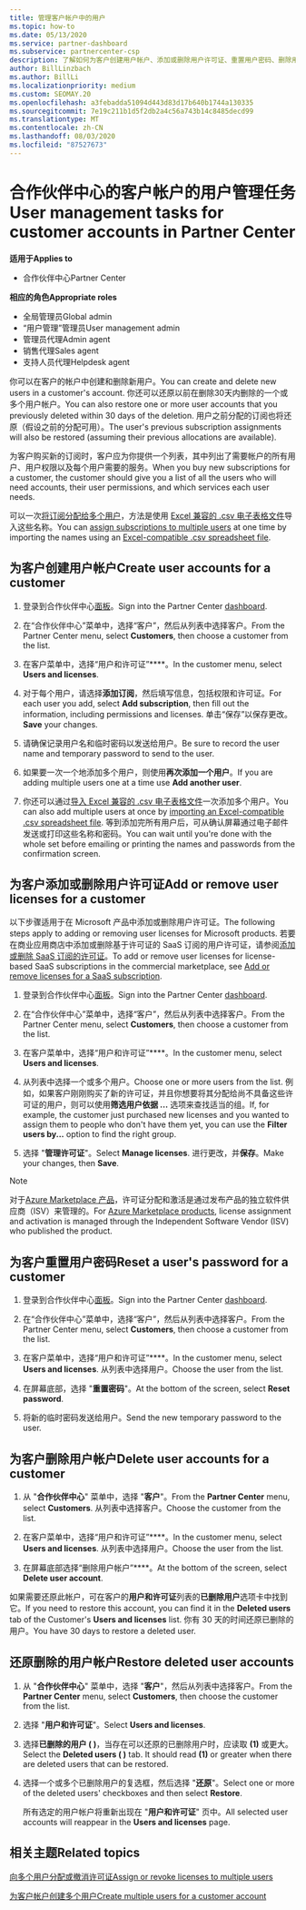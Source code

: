 ```yaml
---
title: 管理客户帐户中的用户
ms.topic: how-to
ms.date: 05/13/2020
ms.service: partner-dashboard
ms.subservice: partnercenter-csp
description: 了解如何为客户创建用户帐户、添加或删除用户许可证、重置用户密码、删除用户帐户或还原用户帐户。
author: BillLinzbach
ms.author: BillLi
ms.localizationpriority: medium
ms.custom: SEOMAY.20
ms.openlocfilehash: a3febadda51094d443d83d17b640b1744a130335
ms.sourcegitcommit: 7e19c211b1d5f2db2a4c56a743b14c8485decd99
ms.translationtype: MT
ms.contentlocale: zh-CN
ms.lasthandoff: 08/03/2020
ms.locfileid: "87527673"
---
```

# <a name="user-management-tasks-for-customer-accounts-in-partner-center"></a><span data-ttu-id="54a52-103">合作伙伴中心的客户帐户的用户管理任务</span><span class="sxs-lookup"><span data-stu-id="54a52-103">User management tasks for customer accounts in Partner Center</span></span>

<span data-ttu-id="54a52-104">**适用于**</span><span class="sxs-lookup"><span data-stu-id="54a52-104">**Applies to**</span></span>

- <span data-ttu-id="54a52-105">合作伙伴中心</span><span class="sxs-lookup"><span data-stu-id="54a52-105">Partner Center</span></span>

<span data-ttu-id="54a52-106">**相应的角色**</span><span class="sxs-lookup"><span data-stu-id="54a52-106">**Appropriate roles**</span></span>

- <span data-ttu-id="54a52-107">全局管理员</span><span class="sxs-lookup"><span data-stu-id="54a52-107">Global admin</span></span>
- <span data-ttu-id="54a52-108">“用户管理”管理员</span><span class="sxs-lookup"><span data-stu-id="54a52-108">User management admin</span></span>
- <span data-ttu-id="54a52-109">管理员代理</span><span class="sxs-lookup"><span data-stu-id="54a52-109">Admin agent</span></span>
- <span data-ttu-id="54a52-110">销售代理</span><span class="sxs-lookup"><span data-stu-id="54a52-110">Sales agent</span></span>
- <span data-ttu-id="54a52-111">支持人员代理</span><span class="sxs-lookup"><span data-stu-id="54a52-111">Helpdesk agent</span></span>

<span data-ttu-id="54a52-112">你可以在客户的帐户中创建和删除新用户。</span><span class="sxs-lookup"><span data-stu-id="54a52-112">You can create and delete new users in a customer's account.</span></span> <span data-ttu-id="54a52-113">你还可以还原以前在删除30天内删除的一个或多个用户帐户。</span><span class="sxs-lookup"><span data-stu-id="54a52-113">You can also restore one or more user accounts that you previously deleted within 30 days of the deletion.</span></span> <span data-ttu-id="54a52-114">用户之前分配的订阅也将还原（假设之前的分配可用）。</span><span class="sxs-lookup"><span data-stu-id="54a52-114">The user's previous subscription assignments will also be restored (assuming their previous allocations are available).</span></span>

<span data-ttu-id="54a52-115">为客户购买新的订阅时，客户应为你提供一个列表，其中列出了需要帐户的所有用户、用户权限以及每个用户需要的服务。</span><span class="sxs-lookup"><span data-stu-id="54a52-115">When you buy new subscriptions for a customer, the customer should give you a list of all the users who will need accounts, their user permissions, and which services each user needs.</span></span>  

<span data-ttu-id="54a52-116">可以一次[将订阅分配给多个用户](bulk-license-provisioning-for-multiple-users.md)，方法是使用 [Excel 兼容的 .csv 电子表格文件](adding-multiple-users-to-a-customer-account.md)导入这些名称。</span><span class="sxs-lookup"><span data-stu-id="54a52-116">You can [assign subscriptions to multiple users](bulk-license-provisioning-for-multiple-users.md) at one time by importing the names using an [Excel-compatible .csv spreadsheet file](adding-multiple-users-to-a-customer-account.md).</span></span>

<a href="" id="createuseraccounts"></a>

## <a name="create-user-accounts-for-a-customer"></a><span data-ttu-id="54a52-117">为客户创建用户帐户</span><span class="sxs-lookup"><span data-stu-id="54a52-117">Create user accounts for a customer</span></span>

1. <span data-ttu-id="54a52-118">登录到合作伙伴中心[面板](https://partner.microsoft.com/dashboard)。</span><span class="sxs-lookup"><span data-stu-id="54a52-118">Sign into the Partner Center [dashboard](https://partner.microsoft.com/dashboard).</span></span>

2. <span data-ttu-id="54a52-119">在“合作伙伴中心”菜单中，选择“客户”，然后从列表中选择客户。</span><span class="sxs-lookup"><span data-stu-id="54a52-119">From the Partner Center menu, select **Customers**, then choose a customer from the list.</span></span>

3. <span data-ttu-id="54a52-120">在客户菜单中，选择“用户和许可证”\*\*\*\*。</span><span class="sxs-lookup"><span data-stu-id="54a52-120">In the customer menu, select **Users and licenses**.</span></span>

4. <span data-ttu-id="54a52-121">对于每个用户，请选择**添加订阅**，然后填写信息，包括权限和许可证。</span><span class="sxs-lookup"><span data-stu-id="54a52-121">For each user you add, select **Add subscription**, then fill out the information, including permissions and licenses.</span></span> <span data-ttu-id="54a52-122">单击“保存”以保存更改。</span><span class="sxs-lookup"><span data-stu-id="54a52-122">**Save** your changes.</span></span>

5. <span data-ttu-id="54a52-123">请确保记录用户名和临时密码以发送给用户。</span><span class="sxs-lookup"><span data-stu-id="54a52-123">Be sure to record the user name and temporary password to send to the user.</span></span>

6. <span data-ttu-id="54a52-124">如果要一次一个地添加多个用户，则使用**再次添加一个用户**。</span><span class="sxs-lookup"><span data-stu-id="54a52-124">If you are adding multiple users one at a time use **Add another user**.</span></span>

7. <span data-ttu-id="54a52-125">你还可以通过[导入 Excel 兼容的 .csv 电子表格文件](adding-multiple-users-to-a-customer-account.md)一次添加多个用户。</span><span class="sxs-lookup"><span data-stu-id="54a52-125">You can also add multiple users at once by [importing an Excel-compatible .csv spreadsheet file](adding-multiple-users-to-a-customer-account.md).</span></span> <span data-ttu-id="54a52-126">等到添加完所有用户后，可从确认屏幕通过电子邮件发送或打印这些名称和密码。</span><span class="sxs-lookup"><span data-stu-id="54a52-126">You can wait until you're done with the whole set before emailing or printing the names and passwords from the confirmation screen.</span></span>

<a href="" id="userlicensing"></a>

## <a name="add-or-remove-user-licenses-for-a-customer"></a><span data-ttu-id="54a52-127">为客户添加或删除用户许可证</span><span class="sxs-lookup"><span data-stu-id="54a52-127">Add or remove user licenses for a customer</span></span>

<span data-ttu-id="54a52-128">以下步骤适用于在 Microsoft 产品中添加或删除用户许可证。</span><span class="sxs-lookup"><span data-stu-id="54a52-128">The following steps apply to adding or removing user licenses for Microsoft products.</span></span> <span data-ttu-id="54a52-129">若要在商业应用商店中添加或删除基于许可证的 SaaS 订阅的用户许可证，请参阅[添加或删除 SaaS 订阅的许可证](csp-commercial-marketplace-manage.md#add-or-remove-licenses-for-a-saas-subscription)。</span><span class="sxs-lookup"><span data-stu-id="54a52-129">To add or remove user licenses for license-based SaaS subscriptions in the commercial marketplace, see [Add or remove licenses for a SaaS subscription](csp-commercial-marketplace-manage.md#add-or-remove-licenses-for-a-saas-subscription).</span></span>

1. <span data-ttu-id="54a52-130">登录到合作伙伴中心[面板](https://partner.microsoft.com/dashboard)。</span><span class="sxs-lookup"><span data-stu-id="54a52-130">Sign into the Partner Center [dashboard](https://partner.microsoft.com/dashboard).</span></span>

2. <span data-ttu-id="54a52-131">在“合作伙伴中心”菜单中，选择“客户”，然后从列表中选择客户。</span><span class="sxs-lookup"><span data-stu-id="54a52-131">From the Partner Center menu, select **Customers**, then choose a customer from the list.</span></span>

3. <span data-ttu-id="54a52-132">在客户菜单中，选择“用户和许可证”\*\*\*\*。</span><span class="sxs-lookup"><span data-stu-id="54a52-132">In the customer menu, select **Users and licenses**.</span></span>

4. <span data-ttu-id="54a52-133">从列表中选择一个或多个用户。</span><span class="sxs-lookup"><span data-stu-id="54a52-133">Choose one or more users from the list.</span></span> <span data-ttu-id="54a52-134">例如，如果客户刚刚购买了新的许可证，并且你想要将其分配给尚不具备这些许可证的用户，则可以使用**筛选用户依据 ...** 选项来查找适当的组。</span><span class="sxs-lookup"><span data-stu-id="54a52-134">If, for example, the customer just purchased new licenses and you wanted to assign them to people who don't have them yet, you can use the **Filter users by...** option to find the right group.</span></span>

5. <span data-ttu-id="54a52-135">选择 "**管理许可证**"。</span><span class="sxs-lookup"><span data-stu-id="54a52-135">Select **Manage licenses**.</span></span> <span data-ttu-id="54a52-136">进行更改，并**保存**。</span><span class="sxs-lookup"><span data-stu-id="54a52-136">Make your changes, then **Save**.</span></span>

> [!NOTE]
> <span data-ttu-id="54a52-137">对于[Azure Marketplace 产品](csp-commercial-marketplace-manage.md#assign-licenses-and-activate-a-subscription-on-behalf-of-a-customer)，许可证分配和激活是通过发布产品的独立软件供应商（ISV）来管理的。</span><span class="sxs-lookup"><span data-stu-id="54a52-137">For [Azure Marketplace products](csp-commercial-marketplace-manage.md#assign-licenses-and-activate-a-subscription-on-behalf-of-a-customer), license assignment and activation is managed through the Independent Software Vendor (ISV) who published the product.</span></span>

<a href="" id="resetpassword"></a>

## <a name="reset-a-users-password-for-a-customer"></a><span data-ttu-id="54a52-138">为客户重置用户密码</span><span class="sxs-lookup"><span data-stu-id="54a52-138">Reset a user's password for a customer</span></span>

1. <span data-ttu-id="54a52-139">登录到合作伙伴中心[面板](https://partner.microsoft.com/dashboard)。</span><span class="sxs-lookup"><span data-stu-id="54a52-139">Sign into the Partner Center [dashboard](https://partner.microsoft.com/dashboard).</span></span>

2. <span data-ttu-id="54a52-140">在“合作伙伴中心”菜单中，选择“客户”，然后从列表中选择客户。</span><span class="sxs-lookup"><span data-stu-id="54a52-140">From the Partner Center menu, select **Customers**, then choose a customer from the list.</span></span>

3.  <span data-ttu-id="54a52-141">在客户菜单中，选择“用户和许可证”\*\*\*\*。</span><span class="sxs-lookup"><span data-stu-id="54a52-141">In the customer menu, select **Users and licenses**.</span></span> <span data-ttu-id="54a52-142">从列表中选择用户。</span><span class="sxs-lookup"><span data-stu-id="54a52-142">Choose the user from the list.</span></span>

4.  <span data-ttu-id="54a52-143">在屏幕底部，选择 "**重置密码**"。</span><span class="sxs-lookup"><span data-stu-id="54a52-143">At the bottom of the screen, select **Reset password**.</span></span> 

5.  <span data-ttu-id="54a52-144">将新的临时密码发送给用户。</span><span class="sxs-lookup"><span data-stu-id="54a52-144">Send the new temporary password to the user.</span></span>

<a href="" id="deleteuseraccounts"></a>

## <a name="delete-user-accounts-for-a-customer"></a><span data-ttu-id="54a52-145">为客户删除用户帐户</span><span class="sxs-lookup"><span data-stu-id="54a52-145">Delete user accounts for a customer</span></span>

1.  <span data-ttu-id="54a52-146">从 "**合作伙伴中心**" 菜单中，选择 "**客户**"。</span><span class="sxs-lookup"><span data-stu-id="54a52-146">From the **Partner Center** menu, select **Customers**.</span></span> <span data-ttu-id="54a52-147">从列表中选择客户。</span><span class="sxs-lookup"><span data-stu-id="54a52-147">Choose the customer from the list.</span></span>

2.  <span data-ttu-id="54a52-148">在客户菜单中，选择“用户和许可证”\*\*\*\*。</span><span class="sxs-lookup"><span data-stu-id="54a52-148">In the customer menu, select **Users and licenses**.</span></span> <span data-ttu-id="54a52-149">从列表中选择用户。</span><span class="sxs-lookup"><span data-stu-id="54a52-149">Choose the user from the list.</span></span>

3.  <span data-ttu-id="54a52-150">在屏幕底部选择“删除用户帐户”\*\*\*\*。</span><span class="sxs-lookup"><span data-stu-id="54a52-150">At the bottom of the screen, select **Delete user account**.</span></span>

<span data-ttu-id="54a52-151">如果需要还原此帐户，可在客户的**用户和许可证**列表的**已删除用户**选项卡中找到它。</span><span class="sxs-lookup"><span data-stu-id="54a52-151">If you need to restore this account, you can find it in the **Deleted users** tab of the Customer's **Users and licenses** list.</span></span> <span data-ttu-id="54a52-152">你有 30 天的时间还原已删除的用户。</span><span class="sxs-lookup"><span data-stu-id="54a52-152">You have 30 days to restore a deleted user.</span></span>

<a href="" id="restoreuseraccounts"></a>

## <a name="restore-deleted-user-accounts"></a><span data-ttu-id="54a52-153">还原删除的用户帐户</span><span class="sxs-lookup"><span data-stu-id="54a52-153">Restore deleted user accounts</span></span>

1.  <span data-ttu-id="54a52-154">从 "**合作伙伴中心**" 菜单中，选择 "**客户**"，然后从列表中选择客户。</span><span class="sxs-lookup"><span data-stu-id="54a52-154">From the **Partner Center** menu, select **Customers**, then choose the customer from the list.</span></span>

2.  <span data-ttu-id="54a52-155">选择 "**用户和许可证**"。</span><span class="sxs-lookup"><span data-stu-id="54a52-155">Select **Users and licenses**.</span></span>

3.  <span data-ttu-id="54a52-156">选择**已删除的用户 ( )**，当存在可以还原的已删除用户时，应读取 **(1)** 或更大。</span><span class="sxs-lookup"><span data-stu-id="54a52-156">Select the **Deleted users ( )** tab. It should read **(1)** or greater when there are deleted users that can be restored.</span></span>

4.  <span data-ttu-id="54a52-157">选择一个或多个已删除用户的复选框，然后选择 "**还原**"。</span><span class="sxs-lookup"><span data-stu-id="54a52-157">Select one or more of the deleted users' checkboxes and then select **Restore**.</span></span>

    <span data-ttu-id="54a52-158">所有选定的用户帐户将重新出现在 "**用户和许可证**" 页中。</span><span class="sxs-lookup"><span data-stu-id="54a52-158">All selected user accounts will reappear in the **Users and licenses** page.</span></span>

## <a name="related-topics"></a><span data-ttu-id="54a52-159">相关主题</span><span class="sxs-lookup"><span data-stu-id="54a52-159">Related topics</span></span>


[<span data-ttu-id="54a52-160">向多个用户分配或撤消许可证</span><span class="sxs-lookup"><span data-stu-id="54a52-160">Assign or revoke licenses to multiple users</span></span>](bulk-license-provisioning-for-multiple-users.md)

[<span data-ttu-id="54a52-161">为客户帐户创建多个用户</span><span class="sxs-lookup"><span data-stu-id="54a52-161">Create multiple users for a customer account</span></span>](adding-multiple-users-to-a-customer-account.md)